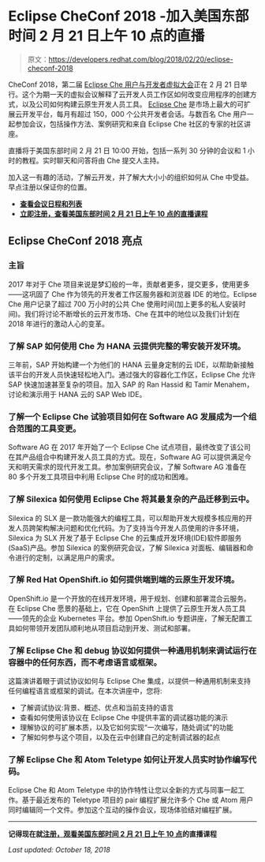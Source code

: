 # Eclipse CheConf 2018 -加入美国东部时间 2 月 21 日上午 10 点的直播

> 原文：<https://developers.redhat.com/blog/2018/02/20/eclipse-checonf-2018>

CheConf 2018，第二届 [Eclipse Che 用户与开发者虚拟大会](https://www.eclipse.org/che/checonf18/)正在 2 月 21 日举行。这个为期一天的虚拟会议解释了云开发人员工作区如何改变应用程序的创建方式，以及公司如何构建云原生开发人员工具。 [Eclipse Che](https://www.eclipse.org/che/) 是市场上最大的可扩展云开发平台，每月有超过 150，000 个公共开发者会话。与数百名 Che 用户一起参加会议，包括操作方法、案例研究和来自 Eclipse Che 社区的专家的社区讲座。

直播将于美国东部时间 2 月 21 日 10:00 开始，包括一系列 30 分钟的会议和 1 小时的教程。实时聊天和问答将由 Che 提交人主持。

加入这一有趣的活动，了解云开发，并了解大大小小的组织如何从 Che 中受益。早点注册以保证你的位置。

*   **[查看会议日程和列表](https://www.eclipse.org/che/checonf18/sessions.html)**
*   [**立即注册，查看美国东部时间 2 月 21 日上午 10 点的直播课程**](https://visitor.r20.constantcontact.com/d.jsp?llr=7kv7dn9ab&p=oi&m=1127869207900&sit=dqf8xmplb&f=ab2389bc-9888-4ff7-978e-f922c1210d52)

## Eclipse CheConf 2018 亮点

### 主旨

2017 年对于 Che 项目来说是梦幻般的一年，贡献者更多，提交更多，使用更多——这巩固了 Che 作为领先的开发者工作区服务器和浏览器 IDE 的地位。Eclipse Che 用户记录了超过 700 万小时的公共 Che 使用时间(加上更多的私人安装时间)。我们将讨论不断增长的云开发市场、Che 在其中的地位以及我们计划在 2018 年进行的激动人心的变革。

### 了解 SAP 如何使用 Che 为 HANA 云提供完整的零安装开发环境。

三年前，SAP 开始构建一个为他们的 HANA 云量身定制的云 IDE，以帮助新接触该平台的开发人员快速轻松地入门。通过强大的容器化工作区，Eclipse Che 允许 SAP 快速加速甚至复杂的项目。加入 SAP 的 Ran Hassid 和 Tamir Menahem，讨论和演示用于 HANA 云的 SAP Web IDE。

### 了解一个 Eclipse Che 试验项目如何在 Software AG 发展成为一个组合范围的工具变更。

Software AG 在 2017 年开始了一个 Eclipse Che 试点项目，最终改变了该公司在其产品组合中构建开发人员工具的方式。现在，Software AG 可以提供满足今天和明天需求的现代开发工具。参加案例研究会议，了解 Software AG 准备在 80 多个开发工具项目中利用 Eclipse Che 时的成功和困难。

### 了解 Silexica 如何使用 Eclipse Che 将其最复杂的产品迁移到云中。

Silexica 的 SLX 是一款功能强大的编程工具，可以帮助开发大规模多核应用的开发人员跨架构解决问题和优化代码。为了支持当今开发人员使用的许多环境，Silexica 为 SLX 开发了基于 Eclipse Che 的云集成开发环境(IDE)软件即服务(SaaS)产品。参加 Silexica 的案例研究会议，了解 Silexica 对面板、编辑器和命令进行的定制，以满足用户的需求。

### 了解 Red Hat OpenShift.io 如何提供端到端的云原生开发环境。

OpenShift.io 是一个开放的在线开发环境，用于规划、创建和部署混合云服务。在 Eclipse Che 愿景的基础上，它在 OpenShift 上提供了云原生开发人员工具——领先的企业 Kubernetes 平台。参加 OpenShift.io 专题讲座，了解无配置工具如何带领开发团队顺利地从项目启动到开发、测试和部署。

### 了解 Eclipse Che 和 debug 协议如何提供一种通用机制来调试运行在容器中的任何东西，而不考虑语言或框架。

这篇演讲着眼于调试协议如何与 Eclipse Che 集成，以提供一种通用机制来支持任何编程语言或框架的调试。在本次讲座中，您将:

*   了解调试协议:背景、概述、优点和当前支持的语言
*   查看如何使用该协议在 Eclipse Che 中提供丰富的调试器功能的演示
*   理解协议的可扩展本质，以及它如何实现“一次编写，随处调试”的功能
*   了解如何参与这个项目，以及在云中创建自己的定制调试器的起点

### 了解 Eclipse Che 和 Atom Teletype 如何让开发人员实时协作编写代码。

Eclipse Che 和 Atom Teletype 中的协作特性让您以全新的方式与同事一起工作。基于最近发布的 Teletype 项目的 pair 编程扩展允许多个 Che 或 Atom 用户同时编辑同一个文件。参加这个互动的操作会议，现场体验结对编程扩展。

* * *

**记得现在就[注册，观看美国东部时间 2 月 21 日上午 10 点](https://visitor.r20.constantcontact.com/d.jsp?llr=7kv7dn9ab&p=oi&m=1127869207900&sit=dqf8xmplb&f=ab2389bc-9888-4ff7-978e-f922c1210d52)的直播课程**

*Last updated: October 18, 2018*
